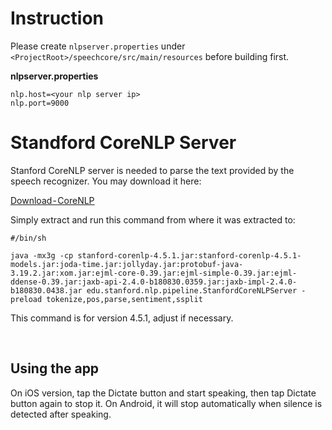 # Instruction

Please create `nlpserver.properties` under `<ProjectRoot>/speechcore/src/main/resources` before building first.

**nlpserver.properties**
```
nlp.host=<your nlp server ip>
nlp.port=9000
```

# Standford CoreNLP Server
Stanford CoreNLP server is needed to parse the text provided by the speech recognizer. You may download it here:

[Download - CoreNLP](https://stanfordnlp.github.io)

Simply extract and run this command from where it was extracted to:
```
#/bin/sh

java -mx3g -cp stanford-corenlp-4.5.1.jar:stanford-corenlp-4.5.1-models.jar:joda-time.jar:jollyday.jar:protobuf-java-3.19.2.jar:xom.jar:ejml-core-0.39.jar:ejml-simple-0.39.jar:ejml-ddense-0.39.jar:jaxb-api-2.4.0-b180830.0359.jar:jaxb-impl-2.4.0-b180830.0438.jar edu.stanford.nlp.pipeline.StanfordCoreNLPServer -preload tokenize,pos,parse,sentiment,ssplit
```
This command is for version 4.5.1, adjust if necessary.

<br>

## Using the app
On iOS version, tap the Dictate button and start speaking, then tap Dictate button again to stop it. On Android, it will stop automatically when silence is detected after speaking.

